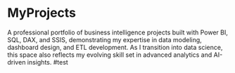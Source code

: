 # MyProjects
A professional portfolio of business intelligence projects built with Power BI, SQL, DAX, and SSIS, demonstrating my expertise in data modeling, dashboard design, and ETL development. As I transition into data science, this space also reflects my evolving skill set in advanced analytics and AI-driven insights.
#test
